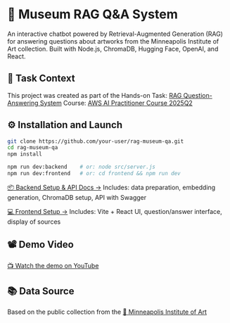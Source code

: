 # 🧠 Museum RAG Q&A System
An interactive chatbot powered by Retrieval-Augmented Generation (RAG) for answering questions about artworks from the Minneapolis Institute of Art collection. Built with Node.js, ChromaDB, Hugging Face, OpenAI, and React.

## 📌 Task Context
This project was created as part of the Hands-on Task: [RAG Question-Answering System](https://github.com/rolling-scopes-school/tasks/blob/feat/ai-practitioner-course/ai-practitioner/README.md)
Course: [AWS AI Practitioner Course 2025Q2](https://github.com/rolling-scopes-school/tasks/blob/feat/ai-practitioner-course/ai-practitioner/task1.md)

## ⚙️ Installation and Launch

```sh
git clone https://github.com/your-user/rag-museum-qa.git
cd rag-museum-qa
npm install
```

```sh
npm run dev:backend    # or: node src/server.js
npm run dev:frontend   # or: cd frontend && npm run dev
```

[📦 Backend Setup & API Docs →](./backend/README.md)
Includes: data preparation, embedding generation, ChromaDB setup, API with Swagger

[💻 Frontend Setup →](./frontend/README.md)
Includes: Vite + React UI, question/answer interface, display of sources

## 📽️ Demo Video
[📺 Watch the demo on YouTube](https://youtu.be/OzdmclTtmB4)


## 📚 Data Source
Based on the public collection from the
[🎨 Minneapolis Institute of Art](https://github.com/artsmia/collection)
